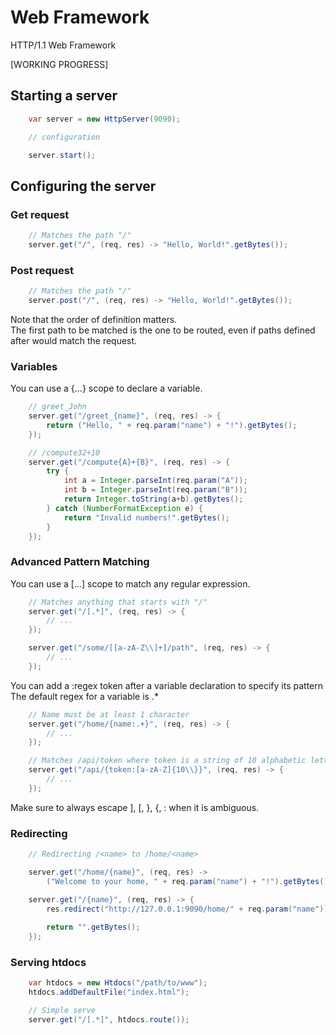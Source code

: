 # Web Framework

HTTP/1.1 Web Framework

[WORKING PROGRESS]

## Starting a server

```java
    var server = new HttpServer(9090);

    // configuration

    server.start();
```

## Configuring the server

### Get request

```java
    // Matches the path "/"
    server.get("/", (req, res) -> "Hello, World!".getBytes());
```

### Post request

```java
    // Matches the path "/"
    server.post("/", (req, res) -> "Hello, World!".getBytes());
```

Note that the order of definition matters.
<br>
The first path to be matched is the one to be routed,
even if paths defined after would match the request.

### Variables

You can use a {...} scope to declare a variable.

```java
    // greet_John
    server.get("/greet_{name}", (req, res) -> {
        return ("Hello, " + req.param("name") + "!").getBytes();
    });

    // /compute32+10
    server.get("/compute{A}+{B}", (req, res) -> {
        try {
            int a = Integer.parseInt(req.param("A"));
            int b = Integer.parseInt(req.param("B"));
            return Integer.toString(a+b).getBytes();
        } catch (NumberFormatException e) {
            return "Invalid numbers!".getBytes();
        }
    });
```

### Advanced Pattern Matching

You can use a [...] scope to match any regular expression.

```java
    // Matches anything that starts with "/"
    server.get("/[.*]", (req, res) -> {
        // ...
    });

    server.get("/some/[[a-zA-Z\\]+]/path", (req, res) -> {
        // ...
    });
```

You can add a :regex token after a variable declaration to specify its pattern
<br>
The default regex for a variable is .* 

```java
    // Name must be at least 1 character
    server.get("/home/{name:.+}", (req, res) -> {
        // ...
    });

    // Matches /api/token where token is a string of 10 alphabetic letters
    server.get("/api/{token:[a-zA-Z]{10\\}}", (req, res) -> {
        // ...
    });
```

Make sure to always escape ], [, }, {, : when it is ambiguous.

### Redirecting

```java    
    // Redirecting /<name> to /home/<name>

    server.get("/home/{name}", (req, res) -> 
        ("Welcome to your home, " + req.param("name") + "!").getBytes());

    server.get("/{name}", (req, res) -> {
        res.redirect("http://127.0.0.1:9090/home/" + req.param("name"));
        
        return "".getBytes();
    });
```

### Serving htdocs

```java
    var htdocs = new Htdocs("/path/to/www");
    htdocs.addDefaultFile("index.html");

    // Simple serve
    server.get("/[.*]", htdocs.route());
```
